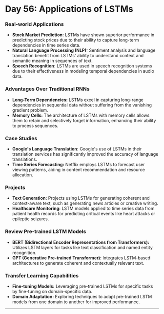 # Day 56: Applications of LSTMs



### Real-world Applications
- **Stock Market Prediction:** LSTMs have shown superior performance in predicting stock prices due to their ability to capture long-term dependencies in time series data.
- **Natural Language Processing (NLP):** Sentiment analysis and language translation benefit from LSTMs' ability to understand context and semantic meaning in sequences of text.
- **Speech Recognition:** LSTMs are used in speech recognition systems due to their effectiveness in modeling temporal dependencies in audio data.

### Advantages Over Traditional RNNs
- **Long-Term Dependencies:** LSTMs excel in capturing long-range dependencies in sequential data without suffering from the vanishing gradient problem.
- **Memory Cells:** The architecture of LSTMs with memory cells allows them to retain and selectively forget information, enhancing their ability to process sequences.



### Case Studies
- **Google's Language Translation:** Google's use of LSTMs in their translation services has significantly improved the accuracy of language translations.
- **Time Series Forecasting:** Netflix employs LSTMs to forecast user viewing patterns, aiding in content recommendation and resource allocation.

### Projects
- **Text Generation:** Projects using LSTMs for generating coherent and context-aware text, such as generating news articles or creative writing.
- **Healthcare Monitoring:** LSTM models applied to time series data from patient health records for predicting critical events like heart attacks or epileptic seizures.



### Review Pre-trained LSTM Models
- **BERT (Bidirectional Encoder Representations from Transformers):** Utilizes LSTM layers for tasks like text classification and named entity recognition.
- **GPT (Generative Pre-trained Transformer):** Integrates LSTM-based architectures to generate coherent and contextually relevant text.

### Transfer Learning Capabilities
- **Fine-tuning Models:** Leveraging pre-trained LSTMs for specific tasks by fine-tuning on domain-specific data.
- **Domain Adaptation:** Exploring techniques to adapt pre-trained LSTM models from one domain to another for improved performance.

---


